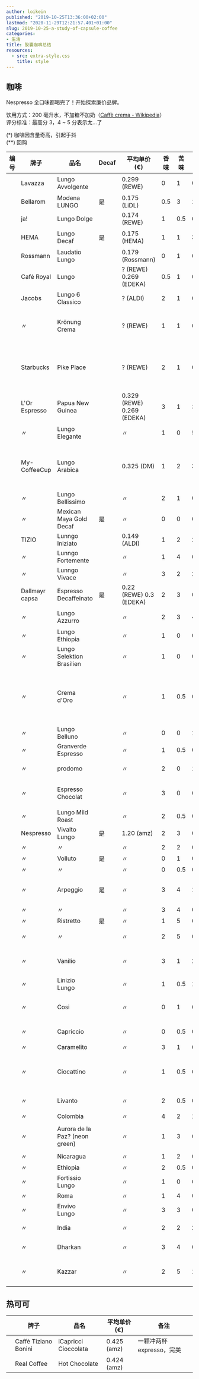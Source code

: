 ```yaml
---
author: loikein
published: "2019-10-25T13:36:00+02:00"
lastmod: "2020-11-29T12:21:57.401+01:00"
slug: 2019-10-25-a-study-of-capsule-coffee
categories:
- 生活
title: 胶囊咖啡总结
resources:
  - src: extra-style.css
    title: style
---
```

## 咖啡

Nespresso 全口味都喝完了！开始探索廉价品牌。  

饮用方式：200 毫升水，不加糖不加奶（[Caffè crema -
Wikipedia](https://en.wikipedia.org/wiki/Caff%C3%A8_crema)）  
评分标准：最高分 3，4 ~ 5 分表示太…了  

(\*) 咖啡因含量奇高，引起手抖  
(\*\*) 回购  

| 编号 | 牌子           | 品名                            | Decaf | 平均单价 (€)                | 香味 | 苦味 | 酸味 | 甜味 | 备注                       |
|------|----------------|---------------------------------|-------|-----------------------------|------|------|------|------|----------------------------|
|      | Lavazza        | Lungo Avvolgente                |       | 0.299 (REWE)                | 0    | 1    | 0    | 0    | 没味道                     |
|      | Bellarom       | Modena LUNGO                    | 是    | 0.175 (LiDL)                | 0.5  | 3    | 1    | 0    |                            |
|      | ja!            | Lungo Dolge                     |       | 0.174 (REWE)                | 1    | 0.5  | 0    | 2    | (**)                       |
|      | HEMA           | Lungo Decaf                     | 是    | 0.175 (HEMA)                | 1    | 1    | 3    | 2    | 回味略酸                   |
|      | Rossmann       | Laudatio Lungo                  |       | 0.179 (Rossmann)            | 0    | 1    | 0    | 1    |                            |
|      | Café Royal     | Lungo                           |       | ? (REWE)  0.269 (EDEKA)     | 0.5  | 1    | 0    | 2    | 没啥味道                   |
|      | Jacobs         | Lungo 6 Classico                |       | ? (ALDI)                    | 2    | 1    | 0    | 1    | 爽口 (**)                  |
|      | 〃             | Krönung Crema                   |       | ? (REWE)                    | 1    | 1    | 0    | 2    | 跟 Lungo 6 没区别          |
|      | Starbucks      | Pike Place                      |       | ? (REWE)                    | 2    | 1    | 0.5  | 0    | 太贵了，  不如喝点别的     |
|      | L'Or Espresso  | Papua New Guinea                |       | 0.329 (REWE)  0.269 (EDEKA) | 3    | 1    | 3    | 3    | 回味甜甜的                 |
|      | 〃             | Lungo Elegante                  |       | 〃                          | 1    | 0    | 5    | 2    | 酸 死 我 了                |
|      | My-CoffeeCup   | Lungo Arabica                   |       | 0.325 (DM)                  | 1    | 2    | 3    | 3    | 越喝越好喝  水槽容易脏     |
|      | 〃             | Lungo Bellissimo                |       | 〃                          | 2    | 1    | 0    | 2    | 爽口                       |
|      | 〃             | Mexican Maya Gold Decaf         | 是    | 〃                          | 0    | 0    | 0.5  | 2    |                            |
|      | TIZIO          | Lunngo Iniziato                 |       | 0.149 (ALDI)                | 1    | 2    | 2    | 1    |                            |
|      | 〃             | Lunngo Fortemente               |       | 〃                          | 1    | 4    | 0    | 0.5  |                            |
|      | 〃             | Lunngo Vivace                   |       | 〃                          | 3    | 2    | 2    | 0    |                            |
|      | Dallmayr capsa | Espresso  Decaffeinato          | 是    | 0.22 (REWE)  0.3 (EDEKA)    | 2    | 3    | 0.5  | 0.5  | (**)                       |
|      | 〃             | Lungo Azzurro                   |       | 〃                          | 2    | 3    | 4    | 0    | 希望退款                   |
|      | 〃             | Lungo Ethiopia                  |       | 〃                          | 1    | 0    | 0.5  | 3    |                            |
|      | 〃             | Lungo Selektion Brasilien       |       | 〃                          | 1    | 0    | 0.5  | 1    | 没味道                     |
|      | 〃             | Crema d'Oro                     |       | 〃                          | 1    | 0.5  | 0.5  | 2    | 这个牌最好的  （很难买到） |
|      | 〃             | Lungo Belluno                   |       | 〃                          | 0    | 0    | 1    | 3    | 爽口                       |
|      | 〃             | Granverde Espresso              |       | 〃                          | 1    | 0.5  | 0    | 1    |                            |
|      | 〃             | prodomo                         |       | 〃                          | 2    | 0    | 1    | 1    | 没味道                     |
|      | 〃             | Espresso Chocolat               |       | 〃                          | 3    | 0    | 0    | 0    | 还是喝白水吧               |
|      | 〃             | Lungo Mild Roast                |       | 〃                          | 2    | 0.5  | 0    | 0.5  |                            |
|      | Nespresso      | Vivalto Lungo                   | 是    | 1.20 (amz)                  | 2    | 3    | 0.5  | 1    |                            |
|      | 〃             | 〃                              |       | 〃                          | 2    | 2    | 0    | 1    |                            |
|      | 〃             | Volluto                         | 是    | 〃                          | 0    | 1    | 0.5  | 3    | 好喝                       |
|      | 〃             | 〃                              |       | 〃                          | 0    | 0.5  | 0    | 3    | (*)                        |
|      | 〃             | Arpeggio                        | 是    | 〃                          | 3    | 4    | 1    | 0    | 像ファミマ                 |
|      | 〃             | 〃                              |       | 〃                          | 3    | 4    | 0    | 0    |                            |
|      | 〃             | Ristretto                       | 是    | 〃                          | 1    | 5    | 0    | 1    |                            |
|      | 〃             | 〃                              |       | 〃                          | 2    | 5    | 0    | 0    | 苦了又苦                   |
|      | 〃             | Vanilio                         |       | 〃                          | 3    | 1    | 2    | 3    | 香味像奶泡                 |
|      | 〃             | Linizio Lungo                   |       | 〃                          | 1    | 0.5  | 1    | 1    | 爽口                       |
|      | 〃             | Cosi                            |       | 〃                          | 0    | 1    | 0.5  | 0.5  | 特浓应该好喝               |
|      | 〃             | Capriccio                       |       | 〃                          | 0    | 0.5  | 0.5  | 0    | 像セブン                   |
|      | 〃             | Caramelito                      |       | 〃                          | 3    | 1    | 0    | 0.5  | 很香                       |
|      | 〃             | Ciocattino                      |       | 〃                          | 1    | 0.5  | 0.5  | 0    | 无法言喻的难喝             |
|      | 〃             | Livanto                         |       | 〃                          | 2    | 0.5  | 0.5  | 2    | 有点腻 (*)                 |
|      | 〃             | Colombia                        |       | 〃                          | 4    | 2    | 1    | 2    | 好喝                       |
|      | 〃             | Aurora de la Paz?  (neon green) |       | 〃                          | 1    | 3    | 0.5  | 1    | 有趣但不了                 |
|      | 〃             | Nicaragua                       |       | 〃                          | 1    | 2    | 0    | 2    |                            |
|      | 〃             | Ethiopia                        |       | 〃                          | 2    | 0.5  | 0.5  | 2    |                            |
|      | 〃             | Fortissio Lungo                 |       | 〃                          | 1    | 0    | 0    | 3    | 好喝                       |
|      | 〃             | Roma                            |       | 〃                          | 1    | 4    | 0    | 0    |                            |
|      | 〃             | Envivo Lungo                    |       | 〃                          | 3    | 3    | 0.5  | 0.5  |                            |
|      | 〃             | India                           |       | 〃                          | 2    | 2    | 2    | 1    | 好喝 (*)                   |
|      | 〃             | Dharkan                         |       | 〃                          | 3    | 4    | 0.5  | 0    | 有股怪味                   |
|      | 〃             | Kazzar                          |       | 〃                          | 2    | 5    | 1    | 2    | 奶泡特别苦                 |
  

## 热可可

|   | 牌子                 | 品名                 | 平均单价 (€) | 备注                      |
|---|----------------------|----------------------|--------------|---------------------------|
|   | Caffè Tiziano Bonini | iCapricci Cioccolata | 0.425 (amz)  | 一颗冲两杯 expresso，完美 |
|   | Real Coffee          | Hot Chocolate        | 0.424 (amz)  |                           |
